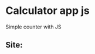<h1> Calculator app js </h1>
<p> Simple counter with JS </p>
<h2>Site:<a "href="https://gabrielalbernaz-dev.github.io/Calculator.JS/>Go to the site:https://gabrielalbernaz-dev.github.io/Calculator.JS/</a>

<h1> Stack </h1>
<ul>
 <li>HTML5</li>
 <li>CSS3</li>
  <li>Bootstrap4</li>
 <li>JavaScript</li>
</ul>

